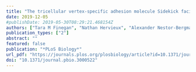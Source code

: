 ```yaml
---
title: "The tricellular vertex-specific adhesion molecule Sidekick facilitates polarised cell intercalation during Drosophila axis extension"
date: 2019-12-05
#publishDate: 2019-05-30T08:29:21.468154Z
authors: ["Tara M Finegan", "Nathan Hervieux", "Alexander Nestor-Bergmann", "Alexander G Fletcher", "Guy B Blanchard", "Bénédicte Sanson"]
publication_types: ["2"]
abstract: ""
featured: false
publication: "*PLoS Biology*"
url_pdf: "https://journals.plos.org/plosbiology/article?id=10.1371/journal.pbio.3000522"
doi: "10.1371/journal.pbio.3000522"
---
```


